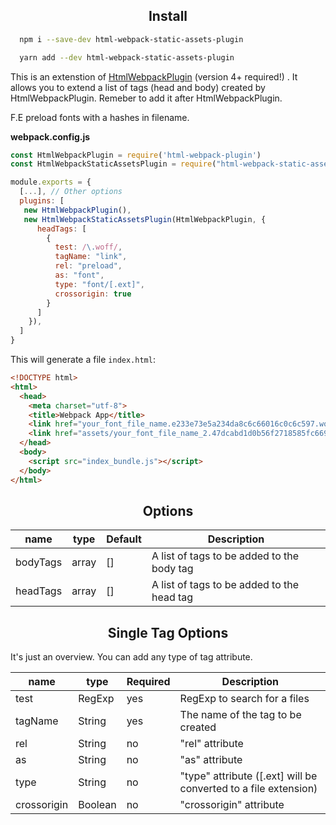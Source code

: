 <h2 align="center">Install</h2>

```bash
  npm i --save-dev html-webpack-static-assets-plugin
```

```bash
  yarn add --dev html-webpack-static-assets-plugin
```

This is an extenstion of [HtmlWebpackPlugin](http://webpack.js.org/) (version 4+ required!) . It allows you to extend a list of tags (head and body) created by HtmlWebpackPlugin.
Remeber to add it after HtmlWebpackPlugin.

F.E preload fonts with a hashes in filename.

**webpack.config.js**

```js
const HtmlWebpackPlugin = require('html-webpack-plugin')
const HtmlWebpackStaticAssetsPlugin = require("html-webpack-static-assets-plugin");

module.exports = {
  [...], // Other options
  plugins: [
   new HtmlWebpackPlugin(),
   new HtmlWebpackStaticAssetsPlugin(HtmlWebpackPlugin, {
      headTags: [
        {
          test: /\.woff/,
          tagName: "link",
          rel: "preload",
          as: "font",
          type: "font/[.ext]",
          crossorigin: true
        }
      ]
    }),
  ]
}
```

This will generate a file `index.html`:

```html
<!DOCTYPE html>
<html>
  <head>
    <meta charset="utf-8">
    <title>Webpack App</title>
    <link href="your_font_file_name.e233e73e5a234da8c6c66016c0c6c597.woff" rel="preload" as="font" type="font/woff" crossorigin>
    <link href="assets/your_font_file_name_2.47dcabd1d0b56f2718585fc6691c5d9e.woff" rel="preload" as="font" type="font/woff" crossorigin>
  </head>
  <body>
    <script src="index_bundle.js"></script>
  </body>
</html>
```

<h2 align="center">Options</h2>

| name     | type  | Default | Description                                |
| -------- | ----- | ------- | ------------------------------------------ |
| bodyTags | array | []      | A list of tags to be added to the body tag |
| headTags | array | []      | A list of tags to be added to the head tag |

<h2 align="center">Single Tag Options</h2>

It's just an overview. You can add any type of tag attribute.

| name        | type    | Required | Description                                                     |
| ----------- | ------- | -------- | --------------------------------------------------------------- |
| test        | RegExp  | yes      | RegExp to search for a files                                    |
| tagName     | String  | yes      | The name of the tag to be created                               |
| rel         | String  | no       | "rel" attribute                                                 |
| as          | String  | no       | "as" attribute                                                  |
| type        | String  | no       | "type" attribute ([.ext] will be converted to a file extension) |
| crossorigin | Boolean | no       | "crossorigin" attribute                                         |
